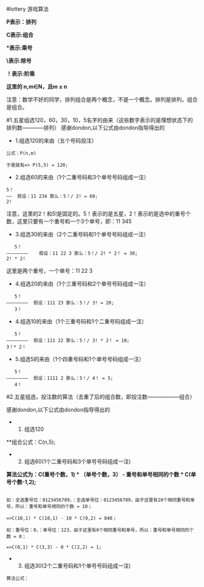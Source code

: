 #lottery 游戏算法

**P表示：排列**

**C表示:组合**

**\*表示:乘号**

**\\表示:除号**

**！表示:阶乘**

**这里的 n,m∈N，且m ≤ n**


注意：数学不好的同学，排列组合是两个概念，不是一个概念。排列是排列，组合是组合。



#1.五星组选120，60，30，10，5名字的由来（这些数字表示的是理想状态下的排列数————排列）
感谢dondon,以下公式由dondon指导得出的
* 1.组选120的来由（五个号码投注）
```
公式：P(n,m)

于是就有=> P(5,5) = 120;

```
* 2.组选60的来由（1个二重号码和3个单号号码组成一注）
```
5！
——  假设：11 234 那么：5！/ 2! = 60;
2!
```
注意，这里的2！和5!是固定的。5！表示的是五星，2！表示的是选中的重号个数，这里只要有一个重号和一个3个单号，即：11 345

* 3.组选30的来由（2个二重号码和1个单号号码组成一注）
```
   5！
————————    假设：11 22 3 那么：5！/ 2! * 2！ = 30;
2! * 2! 
```
这里是两个重号，一个单号：11 22 3 

* 4.组选20的来由（1个三重号码和2个单号号码组成一注）
```
   5！
————————  假设：111 23 那么：5！/ 3! = 20;
   3！
```

* 4.组选10的来由（1个三重号码和1个二重号码组成一注）
```
   5！
————————  假设：111 22 那么：5！/ 3! * 2！ = 10;
3！* 2！
```
* 5.组选5的来由（1个四重号码和1个单号号码组成一注）
```
   5！
————————  假设：1111 2 那么：5！/ 4！ = 5;
   4！
```




#2.五星组选，投注数的算法（去重了后的组合数，即投注数——————组合）

感谢dondon,以下公式由dondon指导得出的

* 1. 组选120

**组合公式：C(n,5);


* 2. 组选60(1个二重号码和3个单号号码组成一注)

**算法公式为：C(重号个数，1) * （单号个数，3） -  重号和单号相同的个数 * C(单号个数-1,2);**
```

如：全选重号位：0123456789，：全选单号位：0123456789，由于这里有10个相同重号和单号，所以：重号和单号相同的个数 = 10；

=>C(10,1) * C(10,1) - 10 * C(9,2) = 840；

如：重号位：0，：单号位：123，由于这里有0个相同重号和单号，所以：重号和单号相同的个数 = 0；

=>C(0,1) * C(3,3) - 0 * C(2,2) = 1;

```


* 3. 组选30(2个二重号码和1个单号号码组成一注)
```
算法公式：

```










